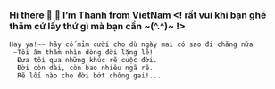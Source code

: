 ### Hi there 👋 🔭 I’m Thanh from VietNam <! rất vui khi bạn ghé thăm cứ lấy thứ gì mà bạn cần ~(^.^)~ !>
    Hay ya!~~ hãy cố mỉm cười cho dù ngày mai có sao đi chăng nữa 
     ~Tôi âm thầm nhìn dòng đời lặng lẽ!
      Đưa tôi qua những khúc rẽ cuộc đời.
      Đời còn dài, còn bao nhiêu ngã rẽ.
      Rẽ lối nào cho đời bớt chông gai!...

<!--
**HyeriMard/HyeriMard** is a ✨ _special_ ✨ repository because its `README.md` (this file) appears on your GitHub profile.

Here are some ideas to get you started:

- 🌱 I’m currently learning ...
- 👯 I’m looking to collaborate on ...
- 🤔 I’m looking for help with ...
- 💬 Ask me about ...
- 📫 How to reach me: ...
- 😄 Pronouns: ...
- ⚡ Fun fact: ...
-->
